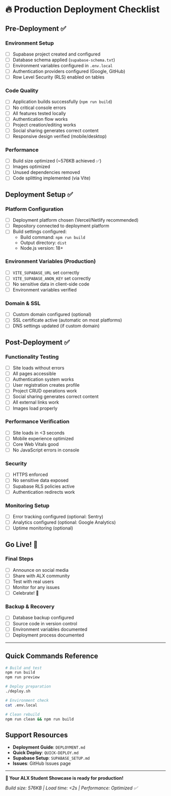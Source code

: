 # 🔥 Production Deployment Checklist

## Pre-Deployment ✅

### Environment Setup
- [ ] Supabase project created and configured
- [ ] Database schema applied (`supabase-schema.txt`)
- [ ] Environment variables configured in `.env.local`
- [ ] Authentication providers configured (Google, GitHub)
- [ ] Row Level Security (RLS) enabled on tables

### Code Quality
- [ ] Application builds successfully (`npm run build`)
- [ ] No critical console errors
- [ ] All features tested locally
- [ ] Authentication flow works
- [ ] Project creation/editing works
- [ ] Social sharing generates correct content
- [ ] Responsive design verified (mobile/desktop)

### Performance
- [ ] Build size optimized (~576KB achieved ✅)
- [ ] Images optimized
- [ ] Unused dependencies removed
- [ ] Code splitting implemented (via Vite)

## Deployment Setup ✅

### Platform Configuration
- [ ] Deployment platform chosen (Vercel/Netlify recommended)
- [ ] Repository connected to deployment platform
- [ ] Build settings configured:
  - Build command: `npm run build`
  - Output directory: `dist`
  - Node.js version: 18+

### Environment Variables (Production)
- [ ] `VITE_SUPABASE_URL` set correctly
- [ ] `VITE_SUPABASE_ANON_KEY` set correctly
- [ ] No sensitive data in client-side code
- [ ] Environment variables verified

### Domain & SSL
- [ ] Custom domain configured (optional)
- [ ] SSL certificate active (automatic on most platforms)
- [ ] DNS settings updated (if custom domain)

## Post-Deployment ✅

### Functionality Testing
- [ ] Site loads without errors
- [ ] All pages accessible
- [ ] Authentication system works
- [ ] User registration creates profile
- [ ] Project CRUD operations work
- [ ] Social sharing generates correct content
- [ ] All external links work
- [ ] Images load properly

### Performance Verification
- [ ] Site loads in <3 seconds
- [ ] Mobile experience optimized
- [ ] Core Web Vitals good
- [ ] No JavaScript errors in console

### Security
- [ ] HTTPS enforced
- [ ] No sensitive data exposed
- [ ] Supabase RLS policies active
- [ ] Authentication redirects work

### Monitoring Setup
- [ ] Error tracking configured (optional: Sentry)
- [ ] Analytics configured (optional: Google Analytics)
- [ ] Uptime monitoring (optional)

## Go Live! 🚀

### Final Steps
- [ ] Announce on social media
- [ ] Share with ALX community
- [ ] Test with real users
- [ ] Monitor for any issues
- [ ] Celebrate! 🎉

### Backup & Recovery
- [ ] Database backup configured
- [ ] Source code in version control
- [ ] Environment variables documented
- [ ] Deployment process documented

---

## Quick Commands Reference

```bash
# Build and test
npm run build
npm run preview

# Deploy preparation
./deploy.sh

# Environment check
cat .env.local

# Clean rebuild
npm run clean && npm run build
```

## Support Resources

- **Deployment Guide**: `DEPLOYMENT.md`
- **Quick Deploy**: `QUICK-DEPLOY.md`
- **Supabase Setup**: `SUPABASE_SETUP.md`
- **Issues**: GitHub Issues page

---

**🎯 Your ALX Student Showcase is ready for production!**

*Build size: 576KB | Load time: <2s | Performance: Optimized ✅*